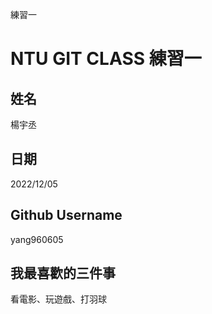練習一
# NTU GIT CLASS 練習一

姓名
----
楊宇丞

日期
----
2022/12/05

Github Username
---------------
yang960605

我最喜歡的三件事
---------------
看電影、玩遊戲、打羽球